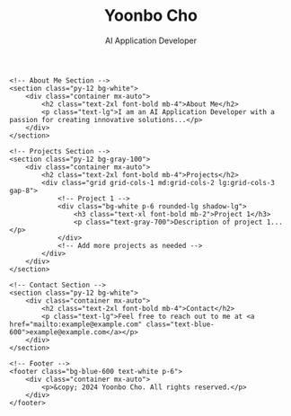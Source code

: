 <!DOCTYPE html>
<html lang="en">
<head>
    <meta charset="UTF-8">
    <meta name="viewport" content="width=device-width, initial-scale=1.0">
    <title>Yoonbo Cho - AI Application Developer</title>
    <link href="https://cdnjs.cloudflare.com/ajax/libs/tailwindcss/2.2.19/tailwind.min.css" rel="stylesheet">
</head>
<body class="bg-gray-100 text-gray-900">
    <!-- Header Section -->
    <header class="bg-blue-600 text-white p-6">
        <div class="container mx-auto">
            <h1 class="text-3xl font-bold">Yoonbo Cho</h1>
            <p class="text-lg">AI Application Developer</p>
        </div>
    </header>

    <!-- About Me Section -->
    <section class="py-12 bg-white">
        <div class="container mx-auto">
            <h2 class="text-2xl font-bold mb-4">About Me</h2>
            <p class="text-lg">I am an AI Application Developer with a passion for creating innovative solutions...</p>
        </div>
    </section>

    <!-- Projects Section -->
    <section class="py-12 bg-gray-100">
        <div class="container mx-auto">
            <h2 class="text-2xl font-bold mb-4">Projects</h2>
            <div class="grid grid-cols-1 md:grid-cols-2 lg:grid-cols-3 gap-8">
                <!-- Project 1 -->
                <div class="bg-white p-6 rounded-lg shadow-lg">
                    <h3 class="text-xl font-bold mb-2">Project 1</h3>
                    <p class="text-gray-700">Description of project 1...</p>
                </div>
                <!-- Add more projects as needed -->
            </div>
        </div>
    </section>

    <!-- Contact Section -->
    <section class="py-12 bg-white">
        <div class="container mx-auto">
            <h2 class="text-2xl font-bold mb-4">Contact</h2>
            <p class="text-lg">Feel free to reach out to me at <a href="mailto:example@example.com" class="text-blue-600">example@example.com</a></p>
        </div>
    </section>

    <!-- Footer -->
    <footer class="bg-blue-600 text-white p-6">
        <div class="container mx-auto">
            <p>&copy; 2024 Yoonbo Cho. All rights reserved.</p>
        </div>
    </footer>
</body>
</html>
